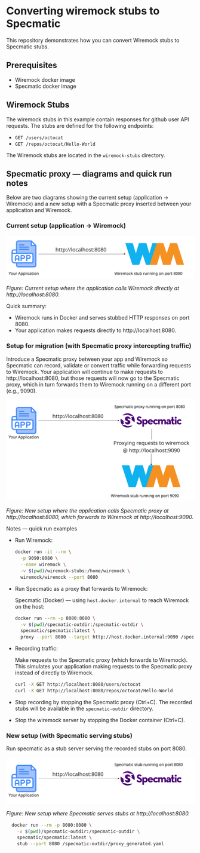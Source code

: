 # Converting wiremock stubs to Specmatic

This repository demonstrates how you can convert Wiremock stubs to Specmatic stubs.

## Prerequisites

- Wiremock docker image
- Specmatic docker image

## Wiremock Stubs

The wiremock stubs in this example contain responses for github user API requests. The stubs are defined for the following endpoints:

- `GET /users/octocat`
- `GET /repos/octocat/Hello-World`

The Wiremock stubs are located in the `wiremock-stubs` directory.

## Specmatic proxy — diagrams and quick run notes

Below are two diagrams showing the current setup (application -> Wiremock) and a new setup with a Specmatic proxy inserted between your application and Wiremock.

### Current setup (application -> Wiremock)

![Current setup — Application → Wiremock](./images/current-setup.jpg)

_Figure: Current setup where the application calls Wiremock directly at http://localhost:8080._

Quick summary:

- Wiremock runs in Docker and serves stubbed HTTP responses on port 8080.
- Your application makes requests directly to http://localhost:8080.

### Setup for migration (with Specmatic proxy intercepting traffic)

Introduce a Specmatic proxy between your app and Wiremock so Specmatic can record, validate or convert traffic while forwarding requests to Wiremock. Your application will continue to make requests to http://localhost:8080, but those requests will now go to the Specmatic proxy, which in turn forwards them to Wiremock running on a different port (e.g., 9090).

![New setup — Application → Specmatic Proxy → Wiremock](./images/new-setup.jpg)

_Figure: New setup where the application calls Specmatic proxy at http://localhost:8080, which forwards to Wiremock at http://localhost:9090._

Notes — quick run examples

- Run Wiremock:

  ```bash
  docker run -it --rm \
    -p 9090:8080 \
    --name wiremock \
    -v $(pwd)/wiremock-stubs:/home/wiremock \
    wiremock/wiremock --port 8080
  ```

- Run Specmatic as a proxy that forwards to Wiremock:

  Specmatic (Docker) — using `host.docker.internal` to reach Wiremock on the host:

  ```bash
  docker run --rm -p 8080:8080 \
    -v $(pwd)/specmatic-outdir:/specmatic-outdir \
    specmatic/specmatic:latest \
    proxy --port 8080 --target http://host.docker.internal:9090 /specmatic-outdir
  ```

- Recording traffic:

  Make requests to the Specmatic proxy (which forwards to Wiremock). This simulates your application making requests to the Specmatic proxy instead of directly to Wiremock.

    ```bash
    curl -X GET http://localhost:8080/users/octocat
    curl -X GET http://localhost:8080/repos/octocat/Hello-World
    ```

- Stop recording by stopping the Specmatic proxy (Ctrl+C). The recorded stubs will be available in the `specmatic-outdir` directory.
- Stop the wiremock server by stopping the Docker container (Ctrl+C).

### New setup (with Specmatic serving stubs)

Run specmatic as a stub server serving the recorded stubs on port 8080.

![Replace Wiremock stubs with Specmatic stubs](./images/replace-wiremock.jpg)

_Figure: New setup where Specmatic serves stubs at http://localhost:8080._


```bash
  docker run --rm -p 8080:8080 \
    -v $(pwd)/specmatic-outdir:/specmatic-outdir \
    specmatic/specmatic:latest \
    stub --port 8080 /specmatic-outdir/proxy_generated.yaml
```
